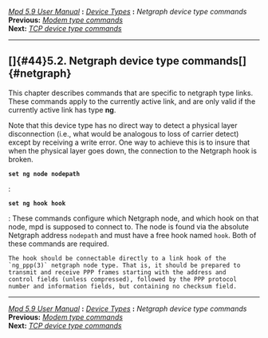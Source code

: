 [*Mpd 5.9 User Manual*](mpd.html) **:** [*Device Types*](mpd42.html)
**:** *Netgraph device type commands*\
**Previous:** [*Modem type commands*](mpd43.html)\
**Next:** [*TCP device type commands*](mpd45.html)

------------------------------------------------------------------------

## []{#44}5.2. Netgraph device type commands[]{#netgraph}

This chapter describes commands that are specific to netgraph type
links. These commands apply to the currently active link, and are only
valid if the currently active link has type **ng**.

Note that this device type has no direct way to detect a physical layer
disconnection (i.e., what would be analogous to loss of carrier detect)
except by receiving a write error. One way to achieve this is to insure
that when the physical layer goes down, the connection to the Netgraph
hook is broken.

**`set ng node nodepath`**

:   

**`set ng hook hook`**

:   These commands configure which Netgraph node, and which hook on that
    node, mpd is supposed to connect to. The node is found via the
    absolute Netgraph address `nodepath` and must have a free hook named
    `hook`. Both of these commands are required.

    The hook should be connectable directly to a link hook of the
    `ng_ppp(3)` netgraph node type. That is, it should be prepared to
    transmit and receive PPP frames starting with the address and
    control fields (unless compressed), followed by the PPP protocol
    number and information fields, but containing no checksum field.

------------------------------------------------------------------------

[*Mpd 5.9 User Manual*](mpd.html) **:** [*Device Types*](mpd42.html)
**:** *Netgraph device type commands*\
**Previous:** [*Modem type commands*](mpd43.html)\
**Next:** [*TCP device type commands*](mpd45.html)
